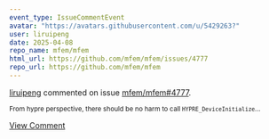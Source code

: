 ```yaml
---
event_type: IssueCommentEvent
avatar: "https://avatars.githubusercontent.com/u/5429263?"
user: liruipeng
date: 2025-04-08
repo_name: mfem/mfem
html_url: https://github.com/mfem/mfem/issues/4777
repo_url: https://github.com/mfem/mfem
---
```


<a href='https://github.com/liruipeng' target='_blank'>liruipeng</a> commented on issue <a href='https://github.com/mfem/mfem/issues/4777' target='_blank'>mfem/mfem#4777</a>.

<small>From hypre perspective, there should be no harm to call `HYPRE_DeviceInitialize`...</small>

<a href='https://github.com/mfem/mfem/issues/4777' target='_blank'>View Comment</a>
